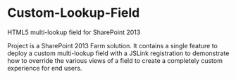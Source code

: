 Custom-Lookup-Field
===================

HTML5 multi-lookup field for SharePoint 2013

Project is a SharePoint 2013 Farm solution. It contains a single feature to deploy a custom multi-lookup field
with a JSLink registration to demonstrate how to override the various views of a field to create a completely 
custom experience for end users.
